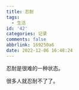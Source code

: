 ```yaml
---
title: 忍耐
tags:
  - 生活
id: '42'
categories: 记录
comments: false
abbrlink: 169250a6
date: 2022-12-06 16:48:24
---
```


忍耐是很难的一种状态。

很多人就忍耐不了了。